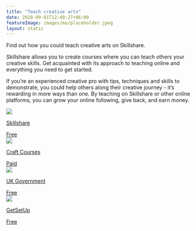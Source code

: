 ```yaml
---
title: "Teach creative arts"
date: 2020-09-01T12:49:27+06:00
featureImage: images/ma/placeholder.jpeg
layout: static
---
```


Find out how you could teach creative arts on Skillshare.

Skillshare allows you to create courses where you can teach others your creative skills. Get acquainted with its approach to teaching online and everything you need to get started.

If you’re an experienced creative pro with tips, techniques and skills to demonstrate, you could help others along their creative journey - it’s rewarding in more ways than one. By teaching on Skillshare or other online platforms, you can grow your online following, give back, and earn money.

<a class="ma-link" href="https://www.skillshare.com/en/teach"><div class="ma-card"><div class="ma-icon"><img src ="/images/icon-check.png"/></div><div class="ma-name"><p>Skillshare</p></div><div class="ma-paid-text"><span>Free</span></div></div></a><a class="ma-link" href="https://www.craftcourses.com/blog/the-craftcourses-guide-to-becoming-an-arts-and-crafts-tutor"><div class="ma-card"><div class="ma-icon"><img src ="/images/icon-pound.png"/></div><div class="ma-name"><p>Craft Courses</p></div><div class="ma-paid-text"><span>Paid</span></div></div></a><a class="ma-link" href="https://www.teach-in-further-education.campaign.gov.uk/"><div class="ma-card"><div class="ma-icon"><img src ="/images/icon-check.png"/></div><div class="ma-name"><p>UK Government</p></div><div class="ma-paid-text"><span>Free</span></div></div></a><a class="ma-link" href="https://share.hsforms.com/1NendfH52RSCvpOFkCq8D1A49suz"><div class="ma-card"><div class="ma-icon"><img src ="/images/icon-check.png"/></div><div class="ma-name"><p>GetSetUp</p></div><div class="ma-paid-text"><span>Free</span></div></div></a>  

<br/><br/>






